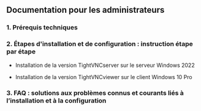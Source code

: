 ## Documentation pour les administrateurs  

### 1. Prérequis techniques  

### 2. Étapes d'installation et de configuration : instruction étape par étape  

- Installation de la version TightVNCserver sur le serveur Windows 2022

- Installation de la version TightVNCviewer sur le client Windows 10 Pro

### 3. FAQ : solutions aux problèmes connus et courants liés à l’installation et à la configuration  
